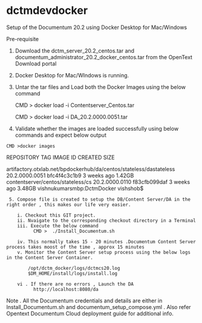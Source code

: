 # dctmdevdocker
Setup of the Documentum 20.2 using Docker Desktop for Mac/Windows

Pre-requisite

  1. Download the dctm_server_20.2_centos.tar and documentum_administrator_20.2_docker_centos.tar from the OpenText Download portal
  
  2. Docker Desktop for Mac/WIndows is running.
  
  3. Untar the tar files and Load both the Docker Images using the below command
  
      CMD > docker load -i Contentserver_Centos.tar
      
      CMD > docker load -i DA_20.2.0000.0051.tar 
      
   4. Validate whether the images are loaded successfully using below commands and expect below output
   
    CMD >docker images
    
    
REPOSITORY                                                           TAG                 IMAGE ID            CREATED             SIZE

artifactory.otxlab.net/bpdockerhub/da/centos/stateless/dastateless   20.2.0000.0051      bfc4f4c3c1b9        3 weeks ago         1.42GB
contentserver/centos/stateless/cs                                    20.2.0000.0110      f83cfb099daf        3 weeks ago         3.48GB
vishnukumarsmbp:DctmDocker vishshob$ 


     5. Compose file is created to setup the DB/Content Server/DA in the right order , this makes our life very easier.
     
        i. Checkout this GIT project.
        ii. Nvaigate to the corresponding checkout directory in a Terminal
        iii. Execute the below command
              CMD >  ./Install_Documentum.sh
              
        iv. This normally takes 15 - 20 minutes .Documentum Content Server process takes moost of the time , approx 15 minutes
        v. Monitor the Content Server setup process using the below logs in the Content Server Container.
        
            /opt/dctm_docker/logs/dctmcs20.log
            $DM_HOME/install/logs/install.log
            
        vi . If there are no errors , Launch the DA
              http://localhost:8080/da
              
              
 Note . All the Documentum credentials and details are either in Install_Documentum.sh and documentum_setup_compose.yml .
 Also refer Opentext Documentum Cloud deployment guide for additional info.
        
        
              
  


